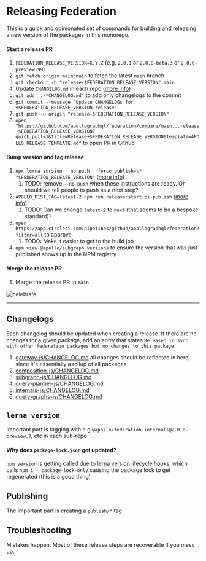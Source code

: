 # Releasing Federation

This is a quick and opinionated set of commands for building and releasing a new version of the packages in this monorepo.

#### Start a release PR

1. `FEDERATION_RELEASE_VERSION=X.Y.Z` (e.g. `2.0.1` or `2.0.0-beta.3` or `2.0.0-preview.99`)
1. `git fetch origin main:main` to fetch the latest `main` branch
1. `git checkout -b "release-$FEDERATION_RELEASE_VERSION" main`
1. Update `CHANGELOG.md` in each repo ([more info](#changelogs))
1. `git add ':/*CHANGELOG.md'` to add only changelogs to the commit
1. `git commit --message "Update CHANGELOGs for v$FEDERATION_RELEASE_VERSION release"`
1. `git push -u origin "release-$FEDERATION_RELEASE_VERSION"`
1. `open "https://github.com/apollographql/federation/compare/main...release-$FEDERATION_RELEASE_VERSION?quick_pull=1&title=Release+$FEDERATION_RELEASE_VERSION&template=APOLLO_RELEASE_TEMPLATE.md"` to open PR in Github

#### Bump version and tag release

1. `npx lerna version --no-push --force-publish=\* "$FEDERATION_RELEASE_VERSION"` ([more info](#lerna-version))
    1. TODO: remove `--no-push` when these instructions are ready. Or should we tell people to push as a next step?
1. `APOLLO_DIST_TAG=latest-2 npm run release:start-ci-publish` ([more info](#publishing))
    1. TODO: Can we change `latest-2` to `next` (that seems to be a bespoke standard)?
1. `open https://app.circleci.com/pipelines/github/apollographql/federation?filter=all` to approve
    1. TODO: Make it easier to get to the build job
1. `npm view @apollo/subgraph versions` to ensure the version that was just published shows up in the NPM registry

#### Merge the release PR

1. Merge the release PR to `main`

![celebrate](https://media.giphy.com/media/LZElUsjl1Bu6c/giphy.gif)

---

## Changelogs

Each changelog should be updated when creating a release. If there are no changes for a given package, add an entry that states `Released in sync with other federation packages but no changes to this package.`

1. [gateway-js/CHANGELOG.md](gateway-js/CHANGELOG.md) all changes should be reflected in here, since it's essentially a rollup of all packages
1. [composition-js/CHANGELOG.md](composition-js/CHANGELOG.md)
1. [subgraph-js/CHANGELOG.md](subgraph-js/CHANGELOG.md)
1. [query-planner-js/CHANGELOG.md](query-planner-js/CHANGELOG.md)
1. [internals-js/CHANGELOG.md](internals-js/CHANGELOG.md)
1. [query-graphs-js/CHANGELOG.md](query-graphs-js/CHANGELOG.md)

## `lerna version`

Important part is tagging with e.g.`@apollo/federation-internals@2.0.0-preview.7`, etc in each sub-repo

#### Why does `package-lock.json` get updated?

`npm version` is getting called due to [lerna version lifecycle hooks](https://github.com/lerna/lerna/tree/main/commands/version#lifecycle-scripts), which calls `npm i --package-lock-only` causing the package lock to get regenerated (this is a good thing)

## Publishing

The important part is creating a `publish/*` tag

## Troubleshooting

Mistakes happen. Most of these release steps are recoverable if you mess up.
